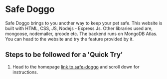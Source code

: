 # Safe Doggo

Safe Doggo brings to you another way to keep your pet safe. This website is built with HTML, CSS, JS, Nodejs - Express Js. Other libraries used are, mongoose, nodemailer, qrcode etc. The backend runs on MongoDB Atlas. You can head to the website and try the feature provided by it. 


## Steps to be followed for a 'Quick Try'

1. Head to the homepage [link to safe-doggo](https://safe-doggo.herokuapp.com/) and scroll down for instructions.
   
